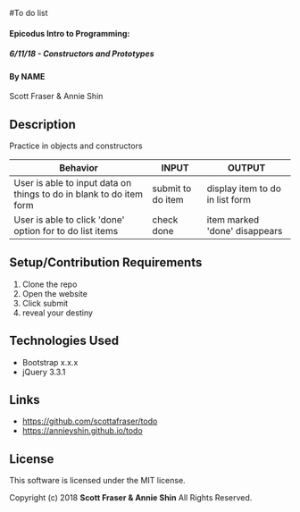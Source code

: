 #To do list

#### Epicodus Intro to Programming:
##### 6/11/18 - Constructors and Prototypes

#### By NAME
Scott Fraser & Annie Shin

## Description

Practice in objects and constructors

| Behavior	| INPUT	| OUTPUT |
| ----------| ----- | -------|
|User is able to input data on things to do in blank to do item form | submit to do item | display item to do in list form  
|User is able to click 'done' option for to do list items| check done | item marked 'done' disappears|


## Setup/Contribution Requirements

1. Clone the repo
1. Open the website
1. Click submit
1. reveal your destiny

## Technologies Used

* Bootstrap x.x.x
* jQuery 3.3.1

## Links

* https://github.com/scottafraser/todo
* https://annieyshin.github.io/todo


## License

This software is licensed under the MIT license.

Copyright (c) 2018 **Scott Fraser & Annie Shin** All Rights Reserved.
